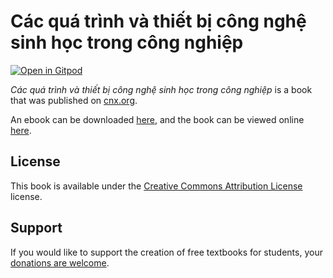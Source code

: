 # Các quá trình và thiết bị công nghệ sinh học trong công nghiệp

[![Open in Gitpod](https://gitpod.io/button/open-in-gitpod.svg)](https://gitpod.io/from-referrer/)

_Các quá trình và thiết bị công nghệ sinh học trong công nghiệp_ is a book that was published on [cnx.org](https://cnx.org/).

An ebook can be downloaded [here](https://github.com/cnx-user-books/cnxbook-cac-qua-trinh-va-thiet-bi-cong-nghe-sinh-hoc-trong-cong-nghiep/releases/latest), and the book can be viewed online [here](https://github.com/cnx-user-books/cnxbook-cac-qua-trinh-va-thiet-bi-cong-nghe-sinh-hoc-trong-cong-nghiep/releases/latest).

## License
This book is available under the [Creative Commons Attribution License](./LICENSE) license.

## Support
If you would like to support the creation of free textbooks for students, your [donations are welcome](https://riceconnect.rice.edu/donation/support-openstax-banner).
